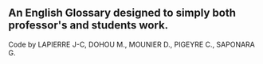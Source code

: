 An English Glossary designed to simply both professor's and students work.
--------------------------------------------------------------------------------
Code by LAPIERRE J-C, DOHOU M., MOUNIER D., PIGEYRE C., SAPONARA G.
